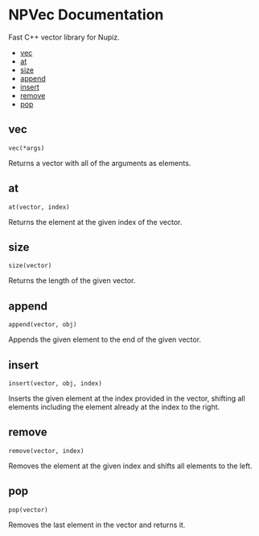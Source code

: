 
# NPVec Documentation

Fast C++ vector library for Nupiz.

- [vec](#vec)
- [at](#at)
- [size](#size)
- [append](#append)
- [insert](#insert)
- [remove](#remove)
- [pop](#pop)

## vec

`vec(*args)`

Returns a vector with all of the arguments as elements.

## at

`at(vector, index)`

Returns the element at the given index of the vector.

## size

`size(vector)`

Returns the length of the given vector.

## append

`append(vector, obj)`

Appends the given element to the end of the given vector.

## insert

`insert(vector, obj, index)`

Inserts the given element at the index provided in the vector, shifting all elements including the element already at the index to the right.

## remove

`remove(vector, index)`

Removes the element at the given index and shifts all elements to the left.

## pop

`pop(vector)`

Removes the last element in the vector and returns it.
